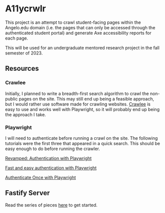 # A11ycrwlr
This project is an attempt to crawl student-facing pages within the Angelo.edu domain (i.e. the pages that can only be accessed through the authenticated student portal) and generate Axe accessibility reports for each page.

This will be used for an undergraduate mentored research project in the fall semester of 2023.

## Resources

### Crawlee

Initially, I planned to write a breadth-first search algorithm to crawl the non-public pages on the site. This may still end up being a feasible approach, but I would rather use software made for crawling websites. [Crawlee](https://crawlee.dev/) is easy to use and works well with Playwright, so it will probably end up being the approach I take. 

### Playwright
I will need to authenticate before running a crawl on the site. The following tutorials were the first three that appeared in a quick search. This should be easy enough to do before running the crawler.

[Revamped: Authentication with Playwright](https://timdeschryver.dev/blog/revamped-authentication-with-playwright)

[Fast and easy authentication with Playwright](https://timdeschryver.dev/blog/fast-and-easy-authentication-with-playwright)

[Authenticate Once with Playwright](https://qxperts.io/authenticate-once-with-playwright/)

## Fastify Server

Read the series of pieces [here](https://davipon.hashnode.dev/better-backend-dx-fastify-esbuild) to get started.